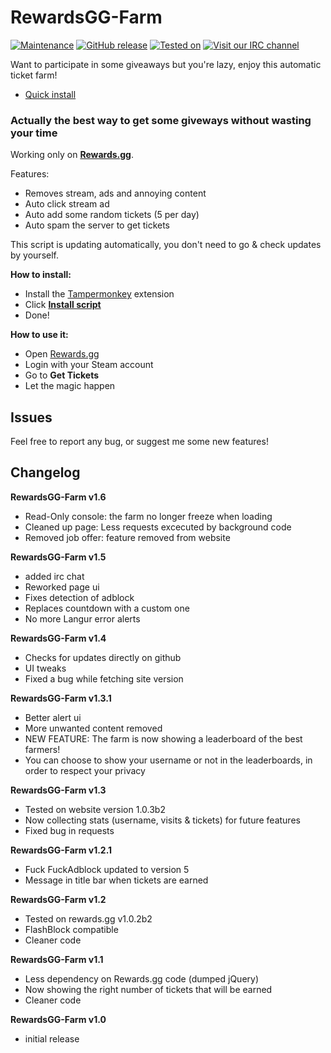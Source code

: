 # RewardsGG-Farm
[![Maintenance](https://img.shields.io/maintenance/yes/2016.svg)]() [![GitHub release](https://img.shields.io/github/release/DeathMiner/RewardsGG-Farm.svg)](https://github.com/DeathMiner/RewardsGG-Farm/releases/latest) [![Tested on](https://img.shields.io/badge/tested%20on-v1.4.1b1-orange.svg)]() [![Visit our IRC channel](https://kiwiirc.com/buttons/irc.kiwiirc.com/RewardsGGFarm.png)](https://kiwiirc.com/client/irc.kiwiirc.com/?&theme=mini#RewardsGGFarm)

Want to participate in some giveaways but you're lazy, enjoy this automatic ticket farm!

- [Quick install](https://github.com/DeathMiner/RewardsGG-Farm/raw/master/rewardsgg-farm.user.js)

### Actually the best way to get some giveways without wasting your time

Working only on **[Rewards.gg](https://rewards.gg)**.

Features:
- Removes stream, ads and annoying content
- Auto click stream ad
- Auto add some random tickets (5 per day)
- Auto spam the server to get tickets

This script is updating automatically, you don't need to go & check updates by yourself.

**How to install:**
- Install the [Tampermonkey](http://tampermonkey.net/) extension
- Click **[Install script](https://github.com/DeathMiner/RewardsGG-Farm/raw/master/rewardsgg-farm.user.js)**
- Done!

**How to use it:**
- Open [Rewards.gg](https://rewards.gg)
- Login with your Steam account
- Go to **Get Tickets**
- Let the magic happen

## Issues
Feel free to report any bug, or suggest me some new features!

## Changelog

**RewardsGG-Farm v1.6**
- Read-Only console: the farm no longer freeze when loading
- Cleaned up page: Less requests excecuted by background code
- Removed job offer: feature removed from website

**RewardsGG-Farm v1.5**
- added irc chat
- Reworked page ui
- Fixes detection of adblock
- Replaces countdown with a custom one
- No more Langur error alerts

**RewardsGG-Farm v1.4**
- Checks for updates directly on github
- UI tweaks
- Fixed a bug while fetching site version

**RewardsGG-Farm v1.3.1**
- Better alert ui
- More unwanted content removed
- NEW FEATURE: The farm is now showing a leaderboard of the best farmers!
- You can choose to show your username or not in the leaderboards, in order to respect your privacy

**RewardsGG-Farm v1.3**
- Tested on website version 1.0.3b2
- Now collecting stats (username, visits & tickets) for future features
- Fixed bug in requests

**RewardsGG-Farm v1.2.1**
- Fuck FuckAdblock updated to version 5
- Message in title bar when tickets are earned

**RewardsGG-Farm v1.2**
- Tested on rewards.gg v1.0.2b2
- FlashBlock compatible
- Cleaner code

**RewardsGG-Farm v1.1**
- Less dependency on Rewards.gg code (dumped jQuery)
- Now showing the right number of tickets that will be earned
- Cleaner code

**RewardsGG-Farm v1.0**
+ initial release
